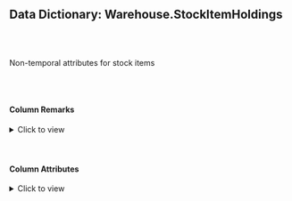 ## Data Dictionary: Warehouse.StockItemHoldings 
 <br /> 
 <br /> 
 Non-temporal attributes for stock items 
 <br /> 
 <br /> 
 

####  Column Remarks
 <Details> 
 <Summary>Click to view</Summary> 
 

<br /> 
 | Column | Remarks | 
 |------|------|  
|**StockItemID**| ID of the stock item that this holding relates to (this table holds non-temporal columns for stock) | 
|**QuantityOnHand**| Quantity currently on hand (if tracked) | 
|**BinLocation**| Bin location (ie location of this stock item within the depot) | 
|**LastStocktakeQuantity**| Quantity at last stocktake (if tracked) | 
|**LastCostPrice**| Unit cost price the last time this stock item was purchased | 
|**ReorderLevel**| Quantity below which reordering should take place | 
|**TargetStockLevel**| Typical quantity ordered | 
|**LastEditedBy**| Null | 
|**LastEditedWhen**| Null | 
 
 </Details> 
 <br /> 
 <br />  


#### Column Attributes 
 <Details> 
 <Summary>Click to view</Summary>
 

<br /> 
 | Column | ColumnDefault | IsNullable | DataType | CharMaxLength | CharDataLength | NumericPrecision | NumericScale | DatetimePrecision | CharSetName | CollationName |
 |------|------|------|------|------|------|------|------|------|------|------|
 |**StockItemID**| Null | NO | int | Null | Null | 10 | 0 | Null | Null | Null | 
|**QuantityOnHand**| Null | NO | int | Null | Null | 10 | 0 | Null | Null | Null | 
|**BinLocation**| Null | NO | nvarchar | 20 | 40 | Null | Null | Null | UNICODE | Latin1_General_100_CI_AS | 
|**LastStocktakeQuantity**| Null | NO | int | Null | Null | 10 | 0 | Null | Null | Null | 
|**LastCostPrice**| Null | NO | decimal | Null | Null | 18 | 2 | Null | Null | Null | 
|**ReorderLevel**| Null | NO | int | Null | Null | 10 | 0 | Null | Null | Null | 
|**TargetStockLevel**| Null | NO | int | Null | Null | 10 | 0 | Null | Null | Null | 
|**LastEditedBy**| Null | NO | int | Null | Null | 10 | 0 | Null | Null | Null | 
|**LastEditedWhen**| (sysdatetime()) | NO | datetime2 | Null | Null | Null | Null | 7 | Null | Null | 
 
 </Details> 
